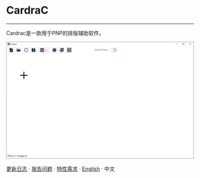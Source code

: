 # CardraC

------

Cardrac是一款用于PNP的排版辅助软件。

![app](https://github.com/GeorgeChen-666/CardraC/blob/dev/doc/image/2025-01-16_144026.png?raw=true)

[更新日志](./doc/CHANGELOG.zh-CN.md) · [报告问题][github-issues-url] · [特性需求][github-issues-url] · [English](./README.md) · 中文

[github-issues-url]: https://github.com/GeorgeChen-666/CardraC/issues/new

